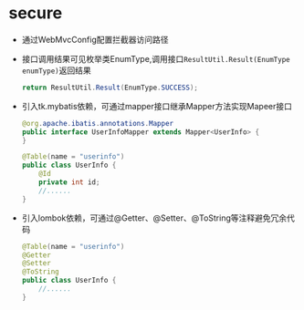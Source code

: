 # secure
- 通过WebMvcConfig配置拦截器访问路径

- 接口调用结果可见枚举类EnumType,调用接口`ResultUtil.Result(EnumType enumType)`返回结果
    ```java
    return ResultUtil.Result(EnumType.SUCCESS);
    ```

- 引入tk.mybatis依赖，可通过mapper接口继承Mapper<T>方法实现Mapeer接口
    ```java
    @org.apache.ibatis.annotations.Mapper
    public interface UserInfoMapper extends Mapper<UserInfo> {
    }
    
    @Table(name = "userinfo")
    public class UserInfo {
        @Id
        private int id;
        //......
    }
    ```
- 引入lombok依赖，可通过@Getter、@Setter、@ToString等注释避免冗余代码
    ```java
    @Table(name = "userinfo")
    @Getter
    @Setter
    @ToString
    public class UserInfo {
        //......
    }
    ```